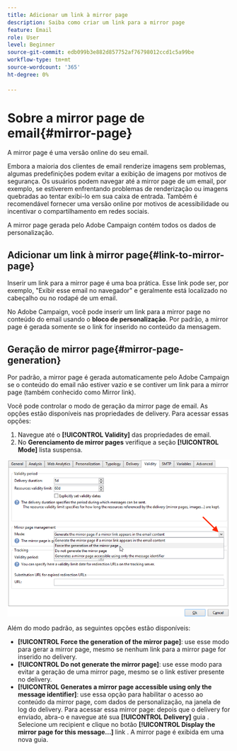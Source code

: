 ```yaml
---
title: Adicionar um link à mirror page
description: Saiba como criar um link para a mirror page
feature: Email
role: User
level: Beginner
source-git-commit: edb099b3e882d857752af76798012ccd1c5a99be
workflow-type: tm+mt
source-wordcount: '365'
ht-degree: 0%

---
```


# Sobre a mirror page de email{#mirror-page}

A mirror page é uma versão online do seu email.

Embora a maioria dos clientes de email renderize imagens sem problemas, algumas predefinições podem evitar a exibição de imagens por motivos de segurança. Os usuários podem navegar até a mirror page de um email, por exemplo, se estiverem enfrentando problemas de renderização ou imagens quebradas ao tentar exibi-lo em sua caixa de entrada. Também é recomendável fornecer uma versão online por motivos de acessibilidade ou incentivar o compartilhamento em redes sociais.

A mirror page gerada pelo Adobe Campaign contém todos os dados de personalização.

## Adicionar um link à mirror page{#link-to-mirror-page}

Inserir um link para a mirror page é uma boa prática. Esse link pode ser, por exemplo, &quot;Exibir esse email no navegador&quot; e geralmente está localizado no cabeçalho ou no rodapé de um email.

No Adobe Campaign, você pode inserir um link para a mirror page no conteúdo do email usando o **bloco de personalização**. Por padrão, a mirror page é gerada somente se o link for inserido no conteúdo da mensagem.

<!--For more on personalization blocks insertion, refer to [Personalization blocks](personalization-blocks.md).-->

## Geração de mirror page{#mirror-page-generation}

Por padrão, a mirror page é gerada automaticamente pelo Adobe Campaign se o conteúdo do email não estiver vazio e se contiver um link para a mirror page (também conhecido como Mirror link).

Você pode controlar o modo de geração da mirror page de email. As opções estão disponíveis nas propriedades de delivery. Para acessar essas opções:

1. Navegue até o **[!UICONTROL Validity]** das propriedades de email.
1. No **Gerenciamento de mirror pages** verifique a seção **[!UICONTROL Mode]** lista suspensa.

![](assets/mirror-page-generation.png)

Além do modo padrão, as seguintes opções estão disponíveis:

* **[!UICONTROL Force the generation of the mirror page]**: use esse modo para gerar a mirror page, mesmo se nenhum link para a mirror page for inserido no delivery.
* **[!UICONTROL Do not generate the mirror page]**: use esse modo para evitar a geração de uma mirror page, mesmo se o link estiver presente no delivery.
* **[!UICONTROL Generates a mirror page accessible using only the message identifier]**: use essa opção para habilitar o acesso ao conteúdo da mirror page, com dados de personalização, na janela de log do delivery. Para acessar essa mirror page: depois que o delivery for enviado, abra-o e navegue até sua **[!UICONTROL Delivery]** guia . Selecione um recipient e clique no botão **[!UICONTROL Display the mirror page for this message...]** link . A mirror page é exibida em uma nova guia.

